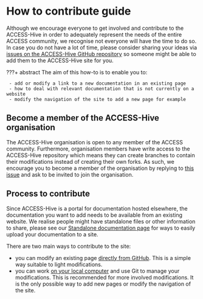 # How to contribute guide

Although we encourage everyone to get involved and contribute to the ACCESS-Hive in order to adequately represent the needs of the entire ACCESS community, we recognise not everyone will have the time to do so. In case you do not have a lot of time, please consider sharing your ideas via [issues on the ACCESS-Hive GitHub repository][Issues] so someone might be able to add them to the ACCESS-Hive site for you.

???+ abstract
    The aim of this how-to is to enable you to:

     - add or modify a link to a new documentation in an existing page
     - how to deal with relevant documentation that is not currently on a website
     - modify the navigation of the site to add a new page for example

## Become a member of the ACCESS-Hive organisation

The ACCESS-Hive organisation is open to any member of the ACCESS community. Furthermore, organisation members have write access to the ACCESS-Hive repository which means they can create branches to contain their modifications instead of creating their own forks. As such, we encourage you to become a member of the organisation by replying to [this issue][issue-179] and ask to be invited to join the organisation.

## Process to contribute

Since ACCESS-Hive is a portal for documentation hosted elsewhere, the documentation you want to add needs to be available from an existing website. We realise people might have standalone files or other information to share, please see our [Standalone documentation page][standalone_doc] for ways to easily upload your documentation to a site.

There are two main ways to contribute to the site:

 - you can modify an existing page [directly from GitHub][directedit]. This is a simple way suitable to light modifications.
 - you can work [on your local computer][localedit] and use Git to manage your modifications. This is recommended for more involved modifications. It is the only possible way to add new pages or modify the navigation of the site.

[Issues]: https://github.com/ACCESS-Hive/website/issues
[directedit]: direct_edit.md
[localedit]: local_edit.md
[standalone_doc]: standalone_doc.md
[access-hive-maintainers]: https://github.com/orgs/ACCESS-Hive/teams/maintainers
[issue-179]: https://github.com/ACCESS-Hive/access-hive.github.io/issues/179

